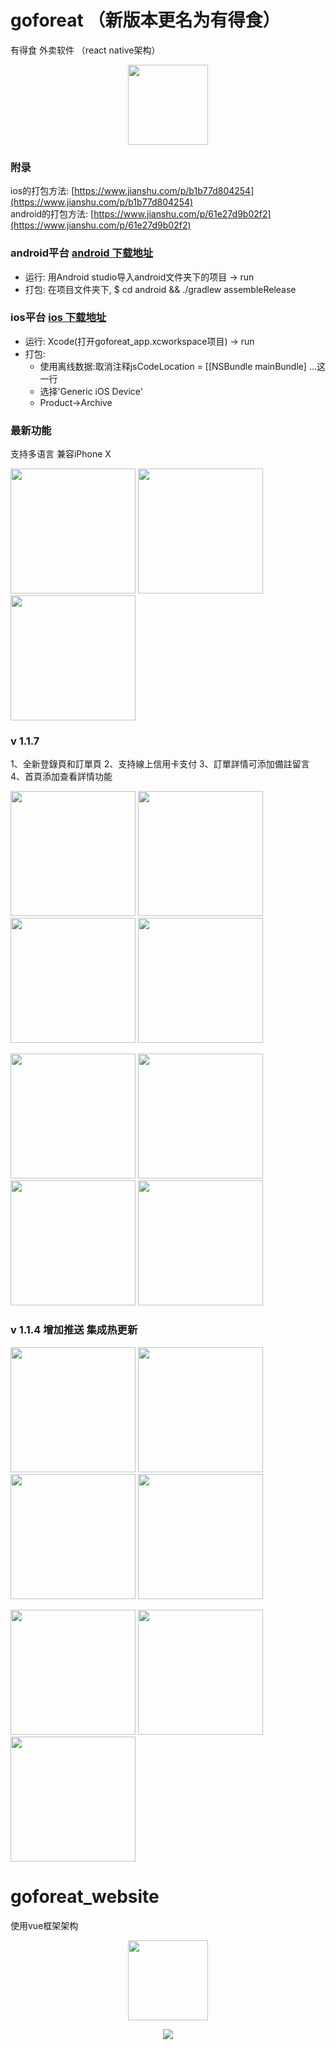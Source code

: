 # goforeat （新版本更名为有得食）
有得食 外卖软件 （react native架构）
<p align="center">
  <img width="128" src="./display/goforeat.png">
</p>

### 附录
ios的打包方法:
[https://www.jianshu.com/p/b1b77d804254](https://www.jianshu.com/p/b1b77d804254) <br>
android的打包方法:
[https://www.jianshu.com/p/61e27d9b02f2](https://www.jianshu.com/p/61e27d9b02f2)
### android平台 [android 下载地址](https://play.google.com/store/apps/details?id=com.goforeat_app)
* 运行: 用Android studio导入android文件夹下的项目 -> run 
* 打包: 在项目文件夹下, $ cd android && ./gradlew assembleRelease

### ios平台 [ios 下载地址](https://itunes.apple.com/cn/app/goforeat/id1343559475?mt=8)
* 运行: Xcode(打开goforeat_app.xcworkspace项目) -> run
* 打包:
    * 使用离线数据:取消注释jsCodeLocation = [[NSBundle mainBundle] ...这一行
    * 选择'Generic iOS Device'
    * Product->Archive

### 最新功能
支持多语言  兼容iPhone X
 <p align="left">
  <img src="./display/v11710.png" width="200">
  <img src="./display/v1179.png" width="200">
  <img src="./display/v11711.png" width="200">
</p>

### v 1.1.7 
1、全新登錄頁和訂單頁
2、支持線上信用卡支付
3、訂單詳情可添加備註留言
4、首頁添加查看詳情功能

 <p align="left">
  <img src="./display/launch_screen.png" width="200">
  <img src="./display/v1171.png" width="200">
  <img src="./display/v1172.png" width="200">
  <img src="./display/v1173.png" width="200">
</p>
<p align="left">
  <img src="./display/v1178.png" width="200">
  <img src="./display/v1174.png" width="200">
  <img src="./display/v1175.png" width="200">
  <img src="./display/v1176.png" width="200">
</p>
    
### v 1.1.4 增加推送 集成热更新
 <p align="left">
  <img src="./display/ios_1_1_4_1.png" width="200">
  <img src="./display/ios_1_1_4_2.png" width="200">
  <img src="./display/ios_1_1_4_3.png" width="200">
  <img src="./display/ios_1_1_4_4.png" width="200">
</p>
<p align="left">
  <img src="./display/ios_1_1_4_5.png" width="200">
  <img src="./display/ios_1_1_4_6.png" width="200">
  <img src="./display/ios_1_1_4_7.png" width="200">
</p>

# goforeat_website
使用vue框架架构
<p align="center">
  <img width="128" src="./display/1513159482.png">
</p>

<p align="center">
  <img src="./display/ws1.png">
</p>
